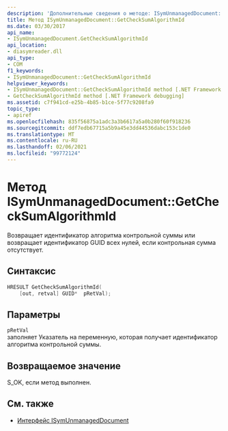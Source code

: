 ```yaml
---
description: 'Дополнительные сведения о методе: ISymUnmanagedDocument:: Жетчекксумалгорисмид'
title: Метод ISymUnmanagedDocument::GetCheckSumAlgorithmId
ms.date: 03/30/2017
api_name:
- ISymUnmanagedDocument.GetCheckSumAlgorithmId
api_location:
- diasymreader.dll
api_type:
- COM
f1_keywords:
- ISymUnmanagedDocument::GetCheckSumAlgorithmId
helpviewer_keywords:
- ISymUnmanagedDocument::GetCheckSumAlgorithmId method [.NET Framework debugging]
- GetCheckSumAlgorithmId method [.NET Framework debugging]
ms.assetid: c7f941cd-e25b-4b85-b1ce-5f77c9208fa9
topic_type:
- apiref
ms.openlocfilehash: 835f56875a1adc3a3b6617a5a0b280f60f918236
ms.sourcegitcommit: ddf7edb67715a5b9a45e3dd44536dabc153c1de0
ms.translationtype: MT
ms.contentlocale: ru-RU
ms.lasthandoff: 02/06/2021
ms.locfileid: "99772124"
---
```

# <a name="isymunmanageddocumentgetchecksumalgorithmid-method"></a>Метод ISymUnmanagedDocument::GetCheckSumAlgorithmId

Возвращает идентификатор алгоритма контрольной суммы или возвращает идентификатор GUID всех нулей, если контрольная сумма отсутствует.  
  
## <a name="syntax"></a>Синтаксис  
  
```cpp  
HRESULT GetCheckSumAlgorithmId(  
    [out, retval] GUID*  pRetVal);  
```  
  
## <a name="parameters"></a>Параметры  

 `pRetVal`  
 заполняет Указатель на переменную, которая получает идентификатор алгоритма контрольной суммы.  
  
## <a name="return-value"></a>Возвращаемое значение  

 S_OK, если метод выполнен.  
  
## <a name="see-also"></a>См. также

- [Интерфейс ISymUnmanagedDocument](isymunmanageddocument-interface.md)
